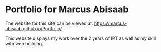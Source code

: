 # Portfolio for Marcus Abisaab
The website for this site can be viewed at: https://marcus-abisaab.github.io/Portfolio/

This website displays my work over the 2 years of IPT as well as my skill with web building.
